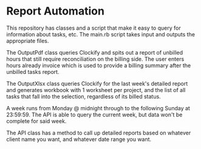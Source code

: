 # Report Automation

This repository has classes and a script that make it easy to query for information about tasks, etc. The main.rb script takes input and outputs the appropriate files.

The OutputPdf class queries Clockify and spits out a report of unbilled hours that still require reconciliation on the billing side. The user enters hours already invoice which is used to provide a billing summary after the unbilled tasks report.

The OutputXlsx class queries Clockify for the last week's detailed report and generates workbook with 1 worksheet per project, and the list of all tasks that fall into the selection, regardless of its billed status.

A week runs from Monday @ midnight through to the following Sunday at 23:59:59. The API is able to query the current week, but data won't be complete for said week.

The API class has a method to call up detailed reports based on whatever client name you want, and whatever date range you want.